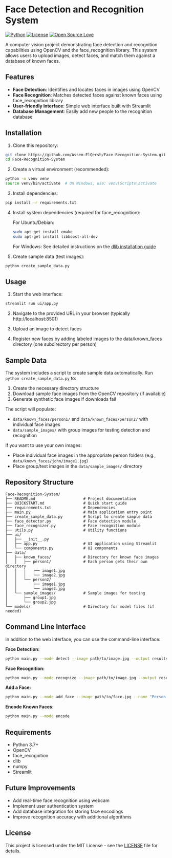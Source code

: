 # Face Detection and Recognition System

[![Python](https://img.shields.io/badge/Python-3.7+-blue.svg)](https://www.python.org) [![License](https://img.shields.io/badge/License-MIT-green.svg)](LICENSE) [![Open Source Love](https://badges.frapsoft.com/os/v2/open-source.svg?v=103)](https://github.com/ellerbrock/open-source-badges/)

A computer vision project demonstrating face detection and recognition capabilities using OpenCV and the face_recognition library. This system allows users to upload images, detect faces, and match them against a database of known faces.

## Features

- **Face Detection**: Identifies and locates faces in images using OpenCV
- **Face Recognition**: Matches detected faces against known faces using face_recognition library
- **User-friendly Interface**: Simple web interface built with Streamlit
- **Database Management**: Easily add new people to the recognition database

## Installation

1. Clone this repository:
```bash
git clone https://github.com/Assem-ElQersh/Face-Recognition-System.git
cd Face-Recognition-System
```

2. Create a virtual environment (recommended):
```bash
python -m venv venv
source venv/bin/activate  # On Windows, use: venv\Scripts\activate
```

3. Install dependencies:
```bash
pip install -r requirements.txt
```

4. Install system dependencies (required for face_recognition):

   For Ubuntu/Debian:
   ```bash
   sudo apt-get install cmake
   sudo apt-get install libboost-all-dev
   ```

   For Windows:
   See detailed instructions on the [dlib installation guide](https://github.com/davisking/dlib#installation)

5. Create sample data (test images):
```bash
python create_sample_data.py
```

## Usage

1. Start the web interface:
```bash
streamlit run ui/app.py
```

2. Navigate to the provided URL in your browser (typically http://localhost:8501)

3. Upload an image to detect faces

4. Register new faces by adding labeled images to the data/known_faces directory (one subdirectory per person)

## Sample Data

The system includes a script to create sample data automatically. Run `python create_sample_data.py` to:

1. Create the necessary directory structure
2. Download sample face images from the OpenCV repository (if available)
3. Generate synthetic face images if downloads fail

The script will populate:
- `data/known_faces/person1/` and `data/known_faces/person2/` with individual face images
- `data/sample_images/` with group images for testing detection and recognition

If you want to use your own images:
- Place individual face images in the appropriate person folders (e.g., `data/known_faces/john/image1.jpg`)
- Place group/test images in the `data/sample_images/` directory

## Repository Structure

```
Face-Recognition-System/
├── README.md                     # Project documentation
├── QUICKSTART.md                 # Quick start guide
├── requirements.txt              # Dependencies
├── main.py                       # Main application entry point
├── create_sample_data.py         # Script to create sample data
├── face_detector.py              # Face detection module
├── face_recognizer.py            # Face recognition module
├── utils.py                      # Utility functions
├── ui/
│   ├── __init__.py
│   ├── app.py                    # UI application using Streamlit
│   └── components.py             # UI components
├── data/
│   ├── known_faces/              # Directory for known face images
│   │   ├── person1/              # Each person gets their own directory
│   │   │   ├── image1.jpg
│   │   │   └── image2.jpg
│   │   └── person2/
│   │       ├── image1.jpg
│   │       └── image2.jpg
│   └── sample_images/            # Sample images for testing
│       ├── group1.jpg
│       └── group2.jpg
└── models/                       # Directory for model files (if needed)
```

## Command Line Interface

In addition to the web interface, you can use the command-line interface:

**Face Detection:**
```bash
python main.py --mode detect --image path/to/image.jpg --output results/output.jpg
```

**Face Recognition:**
```bash
python main.py --mode recognize --image path/to/image.jpg --output results/output.jpg
```

**Add a Face:**
```bash
python main.py --mode add_face --image path/to/face.jpg --name "Person Name"
```

**Encode Known Faces:**
```bash
python main.py --mode encode
```

## Requirements

- Python 3.7+
- OpenCV
- face_recognition
- dlib
- numpy
- Streamlit

## Future Improvements

- Add real-time face recognition using webcam
- Implement user authentication system
- Add database integration for storing face encodings
- Improve recognition accuracy with additional algorithms

## License

This project is licensed under the MIT License - see the [LICENSE](https://github.com/Assem-ElQersh/Face-Recognition-System/blob/main/LICENSE) file for details.
